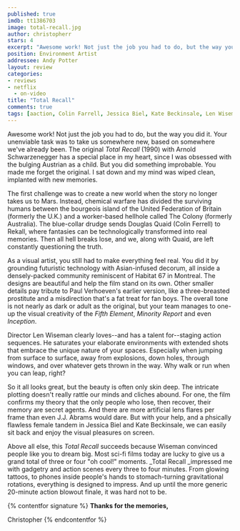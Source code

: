 ```yaml
---
published: true
imdb: tt1386703
image: total-recall.jpg
author: christopherr
stars: 4
excerpt: "Awesome work! Not just the job you had to do, but the way you did it. Your unenviable task was to take us somewhere new, based on somewhere we&rsquo;ve already been. "
position: Environment Artist
addressee: Andy Potter
layout: review
categories:
- reviews
- netflix
  - on-video
title: "Total Recall"
comments: true
tags: [aaction, Colin Farrell, Jessica Biel, Kate Beckinsale, Len Wiseman, Philip K. Dick, Remake, sci-fi, Total recall, Uncategorized]
---
```

Awesome work! Not just the job you had to do, but the way you did it. Your unenviable task was to take us somewhere new, based on somewhere we've already been. The original _Total Recall_ (1990) with Arnold Schwarzenegger has a special place in my heart, since I was obsessed with the bulging Austrian as a child. But you did something improbable. You made me forget the original. I sat down and my mind was wiped clean, implanted with new memories.

The first challenge was to create a new world when the story no longer takes us to Mars. Instead, chemical warfare has divided the surviving humans between the bourgeois island of the United Federation of Britain (formerly the U.K.) and a worker-based hellhole called The Colony (formerly Australia). The blue-collar drudge sends Douglas Quaid (Colin Ferrell) to Rekall, where fantasies can be technologically transformed into real memories. Then all hell breaks lose, and we, along with Quaid, are left constantly questioning the truth.

As a visual artist, you still had to make everything feel real. You did it by grounding futuristic technology with Asian-infused decorum, all inside a densely-packed community reminiscent of Habitat 67 in Montreal. The designs are beautiful and help the film stand on its own. Other smaller details pay tribute to Paul Verhoeven's earlier version, like a three-breasted prostitute and a misdirection that's a fat treat for fan boys. The overall tone is not nearly as dark or adult as the original, but your team manages to one-up the visual creativity of the _Fifth Element_, _Minority Report_ and even _Inception_.

Director Len Wiseman clearly loves­--and has a talent for--staging action sequences. He saturates your elaborate environments with extended shots that embrace the unique nature of your spaces. Especially when jumping from surface to surface, away from explosions, down holes, through windows, and over whatever gets thrown in the way. Why walk or run when you can leap, right?

So it all looks great, but the beauty is often only skin deep. The intricate plotting doesn't really rattle our minds and cliches abound. For one, the film confirms my theory that the only people who lose, then recover, their memory are secret agents. And there are more artificial lens flares per frame than even J.J. Abrams would dare. But with your help, and a phsically flawless female tandem in Jessica Biel and Kate Beckinsale, we can easily sit back and enjoy the visual pleasures on screen.

Above all else, this _Total Recall_ succeeds because Wiseman convinced people like you to dream big. Most sci-fi films today are lucky to give us a grand total of three or four "oh cool!" moments. _Total Recall _impressed me with gadgetry and action scenes every three to four minutes. From glowing tattoos, to phones inside people's hands to stomach-turning gravitational rotations, everything is designed to impress. And up until the more generic 20-minute action blowout finale, it was hard not to be.

{% contentfor signature %}
**Thanks for the memories,**

Christopher
{% endcontentfor %}

